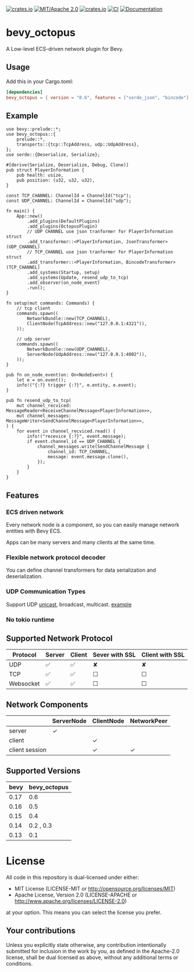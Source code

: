 [![crates.io](https://img.shields.io/crates/v/bevy_octopus)](https://crates.io/crates/bevy_octopus)
[![MIT/Apache 2.0](https://img.shields.io/badge/license-MIT%2FApache-blue.svg)](https://github.com/Seldom-SE/seldom_pixel#license)
[![crates.io](https://img.shields.io/crates/d/bevy_octopus)](https://crates.io/crates/bevy_octopus)
[![CI](https://github.com/foxzool/bevy_octopus/workflows/CI/badge.svg)](https://github.com/foxzool/bevy_octopus/actions)
[![Documentation](https://docs.rs/bevy_octopus/badge.svg)](https://docs.rs/bevy_octopus)

# bevy_octopus

A Low-level ECS-driven network plugin for Bevy.

## Usage

Add this in your Cargo.toml:

```toml
[dependencies]
bevy_octopus = { version = "0.6", features = ["serde_json", "bincode"] } # or your custom format
```

## Example

```ignore,rust 
use bevy::prelude::*;
use bevy_octopus::{
    prelude::*,
    transports::{tcp::TcpAddress, udp::UdpAddress},
};
use serde::{Deserialize, Serialize};

#[derive(Serialize, Deserialize, Debug, Clone)]
pub struct PlayerInformation {
    pub health: usize,
    pub position: (u32, u32, u32),
}

const TCP_CHANNEL: ChannelId = ChannelId("tcp");
const UDP_CHANNEL: ChannelId = ChannelId("udp");

fn main() {
    App::new()
        .add_plugins(DefaultPlugins)
        .add_plugins(OctopusPlugin)
        // UDP CHANNEL use json tranformer for PlayerInformation struct
        .add_transformer::<PlayerInformation, JsonTransformer>(UDP_CHANNEL)
        // TCP_CHANNEL use json tranformer for PlayerInformation struct
        .add_transformer::<PlayerInformation, BincodeTransformer>(TCP_CHANNEL)
        .add_systems(Startup, setup)
        .add_systems(Update, resend_udp_to_tcp)
        .add_observer(on_node_event)
        .run();
}

fn setup(mut commands: Commands) {
    // tcp client
    commands.spawn((
        NetworkBundle::new(TCP_CHANNEL),
        ClientNode(TcpAddress::new("127.0.0.1:4321")),
    ));

    // udp server
    commands.spawn((
        NetworkBundle::new(UDP_CHANNEL),
        ServerNode(UdpAddress::new("127.0.0.1:4002")),
    ));
}

pub fn on_node_event(on: On<NodeEvent>) {
    let e = on.event();
    info!("{:?} trigger {:?}", e.entity, e.event);
}

pub fn resend_udp_to_tcp(
    mut channel_recviced: MessageReader<ReceiveChannelMessage<PlayerInformation>>,
    mut channel_messages: MessageWriter<SendChannelMessage<PlayerInformation>>,
) {
    for event in channel_recviced.read() {
        info!("recevice {:?}", event.message);
        if event.channel_id == UDP_CHANNEL {
            channel_messages.write(SendChannelMessage {
                channel_id: TCP_CHANNEL,
                message: event.message.clone(),
            });
        }
    }
}

```

## Features

### ECS driven network

Every network node is a component, so you can easily manage network entities with Bevy ECS.

Apps can be many servers and many clients at the same time.

### Flexible network protocol decoder

You can define channel transformers for data serialization and deserialization.

### UDP Communication Types

Support UDP [unicast](https://github.com/foxzool/bevy_octopus/blob/main/examples/udp/client_raw.rs), broadcast,
multicast. [example](https://github.com/foxzool/bevy_octopus/blob/main/examples/udp/udp_complex.rs)

### No tokio runtime

## Supported Network Protocol

| Protocol  | Server | Client | Sever with SSL | Client with SSL |
|-----------|--------|--------|----------------|-----------------|
| UDP       | ✅      | ✅      | ✘              | ✘               |
| TCP       | ✅      | ✅      | ☐              | ☐               |
| Websocket | ✅      | ✅      | ☐              | ☐               |

## Network Components

|                | ServerNode | ClientNode | NetworkPeer |
|----------------|------------|------------|-------------|
| server         | ✓          |            |             |
| client         |            | ✓          |             |
| client session |            | ✓          | ✓           |

## Supported Versions

| bevy | bevy_octopus |
|------|--------------|
| 0.17 | 0.6          |
| 0.16 | 0.5          |
| 0.15 | 0.4          |
| 0.14 | 0.2 , 0.3    |
| 0.13 | 0.1          |

# License

All code in this repository is dual-licensed under either:

- MIT License (LICENSE-MIT or <http://opensource.org/licenses/MIT>)
- Apache License, Version 2.0 (LICENSE-APACHE or <http://www.apache.org/licenses/LICENSE-2.0>)

at your option. This means you can select the license you prefer.

## Your contributions

Unless you explicitly state otherwise, any contribution intentionally submitted for inclusion in the
work by you, as defined in the Apache-2.0 license, shall be dual licensed as above, without any
additional terms or conditions.
